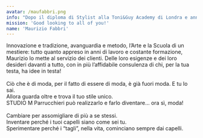 ```yaml
---
avatar: /maufabbri.png
info: "Dopo il diploma di Stylist alla Toni&Guy Academy di Londra e anni di esperienza quale Style Director nei saloni londinesi Toni&Guy, Maurizio Fabbri apre ad Imola STUDIO M Parrucchieri, portando nella sua città la professionalità, l'estro, la garanzia della casa leader dell'hairstyle mondiale."
mission: 'Good looking to all of you!'
name: 'Maurizio Fabbri'
---
```


Innovazione e tradizione, avanguardia e metodo, l’Arte e la Scuola di un mestiere: tutto quanto appreso in anni di lavoro e costante formazione, Maurizio lo mette al servizio dei clienti. Delle loro esigenze e dei loro desideri davanti a tutto, con in più l’affidabile consulenza di chi, per la tua testa, ha idee in testa!<br>
<br>
Ciò che è di moda, per il fatto di essere di moda, è già fuori moda. E tu lo sai.<br>
Allora guarda oltre e trova il tuo stile unico.<br>
STUDIO M Parrucchieri può realizzarlo e farlo diventare… ora sì, moda!<br>
<br>
Cambiare per assomigliare di più a se stessi.<br>
Inventare perché i tuoi capelli siano come sei tu.<br>
Sperimentare perché i “tagli”, nella vita, cominciano sempre dai capelli.<br>
